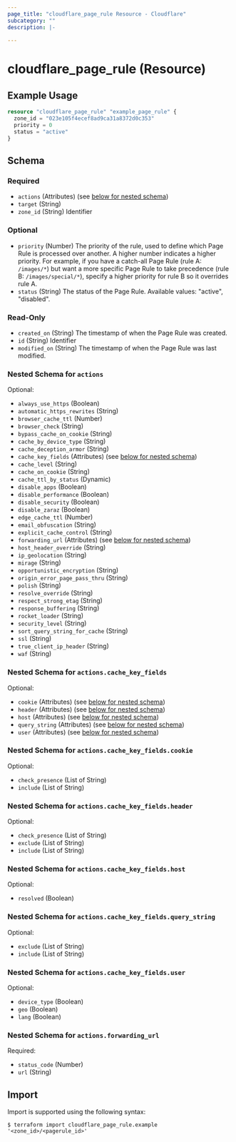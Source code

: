 ```yaml
---
page_title: "cloudflare_page_rule Resource - Cloudflare"
subcategory: ""
description: |-
  
---
```


# cloudflare_page_rule (Resource)



## Example Usage

```terraform
resource "cloudflare_page_rule" "example_page_rule" {
  zone_id = "023e105f4ecef8ad9ca31a8372d0c353"
  priority = 0
  status = "active"
}
```

<!-- schema generated by tfplugindocs -->
## Schema

### Required

- `actions` (Attributes) (see [below for nested schema](#nestedatt--actions))
- `target` (String)
- `zone_id` (String) Identifier

### Optional

- `priority` (Number) The priority of the rule, used to define which Page Rule is processed
over another. A higher number indicates a higher priority. For example,
if you have a catch-all Page Rule (rule A: `/images/*`) but want a more
specific Page Rule to take precedence (rule B: `/images/special/*`),
specify a higher priority for rule B so it overrides rule A.
- `status` (String) The status of the Page Rule.
Available values: "active", "disabled".

### Read-Only

- `created_on` (String) The timestamp of when the Page Rule was created.
- `id` (String) Identifier
- `modified_on` (String) The timestamp of when the Page Rule was last modified.

<a id="nestedatt--actions"></a>
### Nested Schema for `actions`

Optional:

- `always_use_https` (Boolean)
- `automatic_https_rewrites` (String)
- `browser_cache_ttl` (Number)
- `browser_check` (String)
- `bypass_cache_on_cookie` (String)
- `cache_by_device_type` (String)
- `cache_deception_armor` (String)
- `cache_key_fields` (Attributes) (see [below for nested schema](#nestedatt--actions--cache_key_fields))
- `cache_level` (String)
- `cache_on_cookie` (String)
- `cache_ttl_by_status` (Dynamic)
- `disable_apps` (Boolean)
- `disable_performance` (Boolean)
- `disable_security` (Boolean)
- `disable_zaraz` (Boolean)
- `edge_cache_ttl` (Number)
- `email_obfuscation` (String)
- `explicit_cache_control` (String)
- `forwarding_url` (Attributes) (see [below for nested schema](#nestedatt--actions--forwarding_url))
- `host_header_override` (String)
- `ip_geolocation` (String)
- `mirage` (String)
- `opportunistic_encryption` (String)
- `origin_error_page_pass_thru` (String)
- `polish` (String)
- `resolve_override` (String)
- `respect_strong_etag` (String)
- `response_buffering` (String)
- `rocket_loader` (String)
- `security_level` (String)
- `sort_query_string_for_cache` (String)
- `ssl` (String)
- `true_client_ip_header` (String)
- `waf` (String)

<a id="nestedatt--actions--cache_key_fields"></a>
### Nested Schema for `actions.cache_key_fields`

Optional:

- `cookie` (Attributes) (see [below for nested schema](#nestedatt--actions--cache_key_fields--cookie))
- `header` (Attributes) (see [below for nested schema](#nestedatt--actions--cache_key_fields--header))
- `host` (Attributes) (see [below for nested schema](#nestedatt--actions--cache_key_fields--host))
- `query_string` (Attributes) (see [below for nested schema](#nestedatt--actions--cache_key_fields--query_string))
- `user` (Attributes) (see [below for nested schema](#nestedatt--actions--cache_key_fields--user))

<a id="nestedatt--actions--cache_key_fields--cookie"></a>
### Nested Schema for `actions.cache_key_fields.cookie`

Optional:

- `check_presence` (List of String)
- `include` (List of String)


<a id="nestedatt--actions--cache_key_fields--header"></a>
### Nested Schema for `actions.cache_key_fields.header`

Optional:

- `check_presence` (List of String)
- `exclude` (List of String)
- `include` (List of String)


<a id="nestedatt--actions--cache_key_fields--host"></a>
### Nested Schema for `actions.cache_key_fields.host`

Optional:

- `resolved` (Boolean)


<a id="nestedatt--actions--cache_key_fields--query_string"></a>
### Nested Schema for `actions.cache_key_fields.query_string`

Optional:

- `exclude` (List of String)
- `include` (List of String)


<a id="nestedatt--actions--cache_key_fields--user"></a>
### Nested Schema for `actions.cache_key_fields.user`

Optional:

- `device_type` (Boolean)
- `geo` (Boolean)
- `lang` (Boolean)



<a id="nestedatt--actions--forwarding_url"></a>
### Nested Schema for `actions.forwarding_url`

Required:

- `status_code` (Number)
- `url` (String)

## Import

Import is supported using the following syntax:

```shell
$ terraform import cloudflare_page_rule.example '<zone_id>/<pagerule_id>'
```
